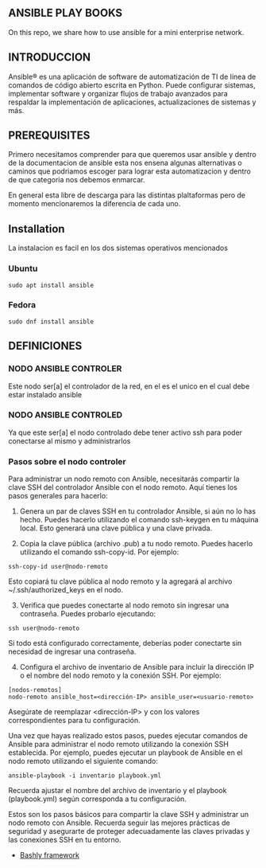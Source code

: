 ANSIBLE PLAY BOOKS
------------------------------------------------

On this repo, we share how to use ansible for a mini enterprise network.

## INTRODUCCION
Ansible® es una aplicación de software de automatización de TI de línea de comandos de código abierto escrita en Python. Puede configurar sistemas, implementar software y organizar flujos de trabajo avanzados para respaldar la implementación de aplicaciones, actualizaciones de sistemas y más.

## PREREQUISITES
Primero necesitamos comprender para que queremos usar ansible y dentro de la documentacion de ansible esta nos ensena algunas alternativas o caminos que podriamos escoger para lograr esta automatizacion y dentro de que categoria nos debemos enmarcar.

En general esta libre de descarga para las distintas plaltaformas pero de momento mencionaremos la diferencia de cada uno.

## Installation
La instalacion es facil en los dos sistemas operativos mencionados

### Ubuntu
```shell
sudo apt install ansible
```
### Fedora
```shell
sudo dnf install ansible
```
## DEFINICIONES
### NODO ANSIBLE CONTROLER
Este nodo ser[a] el controlador de la red, en el es el unico en el cual debe estar instalado ansible
### NODO ANSIBLE CONTROLED
Ya que este ser[a] el nodo controlado debe tener activo ssh para poder conectarse al mismo y administrarlos

### Pasos sobre el nodo controler


Para administrar un nodo remoto con Ansible, necesitarás compartir la clave SSH del controlador Ansible con el nodo remoto. Aquí tienes los pasos generales para hacerlo:

1. Genera un par de claves SSH en tu controlador Ansible, si aún no lo has hecho. Puedes hacerlo utilizando el comando ssh-keygen en tu máquina local. Esto generará una clave pública y una clave privada.

2. Copia la clave pública (archivo .pub) a tu nodo remoto. Puedes hacerlo utilizando el comando ssh-copy-id. Por ejemplo:

```shell
ssh-copy-id user@nodo-remoto
```
Esto copiará tu clave pública al nodo remoto y la agregará al archivo ~/.ssh/authorized_keys en el nodo.

3. Verifica que puedes conectarte al nodo remoto sin ingresar una contraseña. Puedes probarlo ejecutando:

```shell
ssh user@nodo-remoto
```
Si todo está configurado correctamente, deberías poder conectarte sin necesidad de ingresar una contraseña.

4. Configura el archivo de inventario de Ansible para incluir la dirección IP o el nombre del nodo remoto y la conexión SSH. Por ejemplo:



```shell
[nodos-remotos]
nodo-remoto ansible_host=<dirección-IP> ansible_user=<usuario-remoto>
```
Asegúrate de reemplazar <dirección-IP> y <usuario-remoto> con los valores correspondientes para tu configuración.

Una vez que hayas realizado estos pasos, puedes ejecutar comandos de Ansible para administrar el nodo remoto utilizando la conexión SSH establecida. Por ejemplo, puedes ejecutar un playbook de Ansible en el nodo remoto utilizando el siguiente comando:

```shell
ansible-playbook -i inventario playbook.yml
```
Recuerda ajustar el nombre del archivo de inventario y el playbook (playbook.yml) según corresponda a tu configuración.

Estos son los pasos básicos para compartir la clave SSH y administrar un nodo remoto con Ansible. Recuerda seguir las mejores prácticas de seguridad y asegurarte de proteger adecuadamente las claves privadas y las conexiones SSH en tu entorno.



- [Bashly framework](https://bashly.dannyb.co/)

